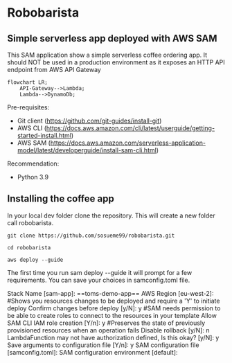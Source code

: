 # Robobarista

## Simple serverless app deployed with AWS SAM

This SAM application show a simple serverless coffee ordering app.
It should NOT be used in a production environment as it exposes an HTTP API endpoint from AWS API Gateway

```mermaid
flowchart LR;
    API-Gateway-->Lambda;
    Lambda-->DynamoDb;
```

Pre-requisites:
- Git client (https://github.com/git-guides/install-git)
- AWS CLI (https://docs.aws.amazon.com/cli/latest/userguide/getting-started-install.html)
- AWS SAM (https://docs.aws.amazon.com/serverless-application-model/latest/developerguide/install-sam-cli.html)

Recommendation:
- Python 3.9


## Installing the coffee app

In your local dev folder clone the repository.
This will create a new folder call robobarista.

    git clone https://github.com/sosueme99/robobarista.git

    cd robobarista

    aws deploy --guide

The first time you run sam deploy --guide it will prompt for a few requirements.
You can save your choices in samconfig.toml file. 

Stack Name [sam-app]: ==toms-demo-app==
AWS Region [eu-west-2]: 
#Shows you resources changes to be deployed and require a 'Y' to initiate deploy
Confirm changes before deploy [y/N]: y
#SAM needs permission to be able to create roles to connect to the resources in your template
Allow SAM CLI IAM role creation [Y/n]: y
#Preserves the state of previously provisioned resources when an operation fails
Disable rollback [y/N]: n
LambdaFunction may not have authorization defined, Is this okay? [y/N]: y
Save arguments to configuration file [Y/n]: y
SAM configuration file [samconfig.toml]: 
SAM configuration environment [default]:

